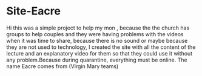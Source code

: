 # Site-Eacre 
Hi this was a simple project to help my mon , because the the church has groups to help couples and they were having problems with the videos when it was time to share, because there is no sound or maybe because they are not used to technology, I created the site with all the content of the lecture and an explanatory video for them so that they could use it without any problem.Because during quarantine, everything must be online. The name Eacre comes from (Virgin Mary teams)
